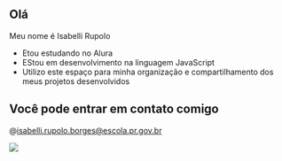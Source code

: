 ## Olá

Meu nome é Isabelli Rupolo

- Etou estudando no Alura
- EStou em desenvolvimento na linguagem JavaScript
- Utilizo este espaço para minha organização e compartilhamento dos meus projetos desenvolvidos

## Você pode entrar em contato comigo 

@isabelli.rupolo.borges@escola.pr.gov.br

![](https://media.tenor.com/qCEZx2jMmvQAAAAj/cat-eat.gif)
